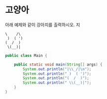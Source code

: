 # 고양아

아래 예제와 같이 강아지를 출력하시오.
지

```
\    /\
 )  ( ')
(  /  )
 \(__)|
```

```java
public class Main {

    public static void main(String[] args) {
        System.out.println("|\\_/|\n");
        System.out.println(" )  ( ')");
        System.out.println("(  /  )");
        System.out.println(" \\(__)|");
    }
}
```